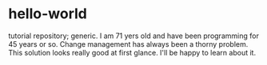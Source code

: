 # hello-world
tutorial repository; generic.
I am 71 yers old and have been programming for 45 years or so. Change management has always been a thorny problem. This solution looks really good at first glance. I'll be happy to learn about it.
